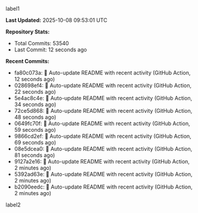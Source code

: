 
label1 
<!-- ACTIVITY_START -->
**Last Updated:** 2025-10-08 09:53:01 UTC

**Repository Stats:**
- Total Commits: 53540
- Last Commit: 12 seconds ago

**Recent Commits:**
- fa80c073a: 🤖 Auto-update README with recent activity (GitHub Action, 12 seconds ago)
- 028698ef4: 🤖 Auto-update README with recent activity (GitHub Action, 22 seconds ago)
- 5e4ac8c4e: 🤖 Auto-update README with recent activity (GitHub Action, 34 seconds ago)
- 72ce5d868: 🤖 Auto-update README with recent activity (GitHub Action, 48 seconds ago)
- 0649fc70f: 🤖 Auto-update README with recent activity (GitHub Action, 59 seconds ago)
- 9866cd2ef: 🤖 Auto-update README with recent activity (GitHub Action, 69 seconds ago)
- 08e5dcea0: 🤖 Auto-update README with recent activity (GitHub Action, 81 seconds ago)
- 9127a2e16: 🤖 Auto-update README with recent activity (GitHub Action, 2 minutes ago)
- 5392ad63e: 🤖 Auto-update README with recent activity (GitHub Action, 2 minutes ago)
- b2090eedc: 🤖 Auto-update README with recent activity (GitHub Action, 2 minutes ago)
<!-- ACTIVITY_END -->

label2
